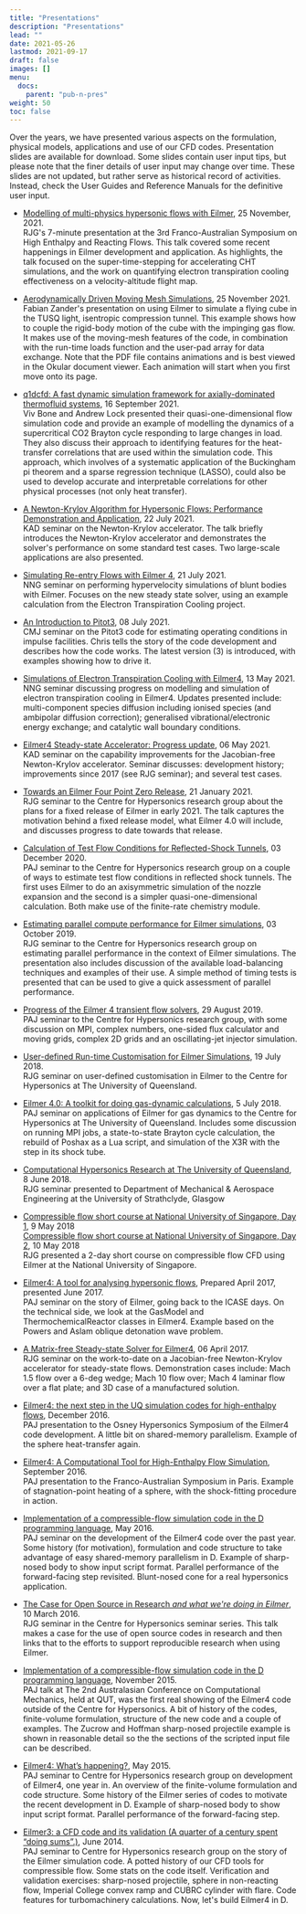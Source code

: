 ```yaml
---
title: "Presentations"
description: "Presentations"
lead: ""
date: 2021-05-26
lastmod: 2021-09-17
draft: false
images: []
menu:
  docs:
    parent: "pub-n-pres"
weight: 50
toc: false
---
```


Over the years, we have presented various aspects on the formulation,
physical models, applications and use of our CFD codes. Presentation slides
are available for download. Some slides contain user input tips, but please note
that the finer details of user input may change over time.
These slides are not updated, but rather serve as historical record of activities.
Instead, check the User Guides and Reference Manuals for the definitive user input.

- [Modelling of multi-physics hypersonic flows with Eilmer](/pdfs/third-franco-oz-hyp-symp-2021-11-25-rjg.pdf), 25 November, 2021.  
  RJG's 7-minute presentation at the 3rd Franco-Australian Symposium on High Enthalpy and Reacting Flows.
  This talk covered some recent happenings in Eilmer development and application.
  As highlights, the talk focused on the super-time-stepping for accelerating CHT simulations,
  and the work on quantifying electron transpiration cooling effectiveness on a velocity-altitude flight map.
- [Aerodynamically Driven Moving Mesh Simulations](/pdfs/fabs-flying-cubes-eilmer-meetup-2021-11-25.pdf), 25 November 2021.  
  Fabian Zander's presentation on using Eilmer to simulate a flying cube in the TUSQ light, isentropic compression tunnel.
  This example shows how to couple the rigid-body motion of the cube with the impinging gas flow.
  It makes use of the moving-mesh features of the code,
  in combination with the run-time loads function and the user-pad array for data exchange.
  Note that the PDF file contains animations and is best viewed in the Okular document viewer.
  Each animation will start when you first move onto its page.

- [q1dcfd: A fast dynamic simulation framework for axially-dominated thermofluid systems](/pdfs/viv-bone-andrew-lock-cfh-seminar-09-2021.pdf), 16 September 2021.  
  Viv Bone and Andrew Lock presented their quasi-one-dimensional flow simulation
  code and provide an example of modelling the dynamics of a supercritical CO2
  Brayton cycle responding to large changes in load.  They also discuss their
  approach to identifying features for the heat-transfer correlations that are
  used within the simulation code.  This approach, which involves of a systematic
  application of the Buckingham pi theorem and a sparse regression technique
  (LASSO), could also be used to develop accurate and interpretable correlations
  for other physical processes (not only heat transfer).

- [A Newton-Krylov Algorithm for Hypersonic Flows: Performance Demonstration and Application](/pdfs/kd-uqtum-seminar-07-2021.pdf), 22 July 2021.  
  KAD seminar on the Newton-Krylov accelerator.
  The talk briefly introduces the Newton-Krylov accelerator and demonstrates the solver's performance on some standard test cases.
  Two large-scale applications are also presented.

- [Simulating Re-entry Flows with Eilmer 4](/pdfs/nng-uqtum-seminar-07-2021.pdf), 21 July 2021.  
  NNG seminar on performing hypervelocity simulations of blunt bodies with Eilmer.
  Focuses on the new steady state solver, using an example calculation from the Electron Transpiration Cooling project.

- [An Introduction to Pitot3](/pdfs/cmj-cfh-talk-07-2021.pdf), 08 July 2021.  
  CMJ seminar on the Pitot3 code for estimating operating conditions in impulse facilities.
  Chris tells the story of the code development and describes how the code works.
  The latest version (3) is introduced, with examples showing how to drive it.

- [Simulations of Electron Transpiration Cooling with Eilmer4](/pdfs/nng-cfh-seminar-05-2021.pdf), 13 May 2021.  
  NNG seminar discussing progress on modelling and simulation
  of electron transpiration cooling in Eilmer4.
  Updates presented include: multi-component species diffusion including ionised species (and ambipolar diffusion correction);
  generalised vibrational/electronic energy exchange; and
  catalytic wall boundary conditions.

- [Eilmer4 Steady-state Accelerator: Progress update](/pdfs/kad-cfh-seminar-05-2021.pdf), 06 May 2021.  
  KAD seminar on the capability improvements for the Jacobian-free Newton-Krylov accelerator. Seminar discusses: development history; improvements since 2017 (see RJG seminar); and several test cases.

- [Towards an Eilmer Four Point Zero Release](/pdfs/cfh-seminar-jan-2021.pdf), 21 January 2021.  
  RJG seminar to the Centre for Hypersonics research group about the plans for a fixed release
  of Eilmer in early 2021.
  The talk captures the motivation behind a fixed release model, what Eilmer 4.0 will include,
  and discusses progress to date towards that release.

- [Calculation of Test Flow Conditions for Reflected-Shock Tunnels](/pdfs/eilmer-talk-pj-2020-dec.pdf), 03 December 2020.  
  PAJ seminar to the Centre for Hypersonics research group on a couple of ways to estimate
  test flow conditions in reflected shock tunnels.
  The first uses Eilmer to do an axisymmetric simulation of the nozzle expansion and
  the second is a simpler quasi-one-dimensional calculation.
  Both make use of the finite-rate chemistry module.
  
- [Estimating parallel compute performance for Eilmer simulations](/pdfs/cfh-seminar-oct-2019.pdf), 03 October 2019.  
  RJG seminar to the Centre for Hypersonics research group on estimating
  parallel performance in the context of Eilmer simulations.
  The presentation also includes discussion of the available
  load-balancing techniques and examples of their use.
  A simple method of timing tests is presented that can be used
  to give a quick assessment of parallel performance.

- [Progress of the Eilmer 4 transient flow solvers](/pdfs/eilmer-talk-pj-aug-2019.pdf), 29 August 2019.  
  PAJ seminar to the Centre for Hypersonics research group, with some discussion on MPI, complex numbers,
  one-sided flux calculator and moving grids,
  complex 2D grids and an oscillating-jet injector simulation.
  
- [User-defined Run-time Customisation for Eilmer Simulations](/pdfs/cfh-seminar-jul-2018.pdf), 19 July 2018.    
  RJG seminar on user-defined customisation in Eilmer to the Centre for Hypersonics at The University of Queensland.

- [Eilmer 4.0: A toolkit for doing gas-dynamic calculations](/pdfs/eilmer-talk-pj-july-2018.pdf), 5 July 2018.  
  PAJ seminar on applications of Eilmer for gas dynamics to the Centre for Hypersonics at The University of Queensland.
  Includes some discussion on running MPI jobs, a state-to-state Brayton cycle calculation,
  the rebuild of Poshax as a Lua script,
  and simulation of the X3R with the step in its shock tube.

- [Computational Hypersonics Research at The University of Queensland](/pdfs/rjg-seminar-strathclyde-2018-06-08.pdf), 8 June 2018.  
  RJG seminar presented to Department of Mechanical & Aerospace Engineering at the University of Strathclyde, Glasgow

- [Compressible flow short course at National University of Singapore, Day 1](/pdfs/nus-short-course-on-eilmer-day-1.pdf), 9 May 2018  
  [Compressible flow short course at National University of Singapore, Day 2](/pdfs/nus-short-course-on-eilmer-day-2.pdf), 10 May 2018  
  RJG presented a 2-day short course on compressible flow CFD using Eilmer at the National University of Singapore.

- [Eilmer4: A tool for analysing hypersonic flows](/pdfs/eilmer4-talk-pj-april-2017.pdf), Prepared April 2017, presented June 2017.  
  PAJ seminar on the story of Eilmer, going back to the ICASE days.
  On the technical side, we look at the GasModel and ThermochemicalReactor classes in Eilmer4.
  Example based on the Powers and Aslam oblique detonation wave problem.

- [A Matrix-free Steady-state Solver for Eilmer4](/pdfs/seseminar-2017-04-06.pdf), 06 April 2017.  
  RJG seminar on the work-to-date on a Jacobian-free Newton-Krylov
 accelerator for steady-state flows.
 Demonstration cases include: Mach 1.5 flow over a 6-deg wedge; Mach 10 flow over; Mach 4 laminar flow over a flat plate; and 3D case of a manufactured solution.
 

- [Eilmer4: the next step in the UQ simulation codes for high-enthalpy flows](/pdfs/eilmer4-talk-pj-dec-2016.pdf), December 2016.  
  PAJ presentation to the Osney Hypersonics Symposium of the Eilmer4 code development.
  A little bit on shared-memory parallelism.
  Example of the sphere heat-transfer again.
  
- [Eilmer4: A Computational Tool for High-Enthalpy Flow Simulation](/pdfs/eilmer4-talk-pj-sep-2016.pdf), September 2016.  
  PAJ presentation to the Franco-Australian Symposium in Paris.
  Example of stagnation-point heating of a sphere, with the shock-fitting procedure in action.

- [Implementation of a compressible-flow simulation code in the D programming language](/pdfs/eilmer4-talk-pj-may-2016.pdf), May 2016.  
  PAJ seminar on the development of the Eilmer4 code over the past year.
  Some history (for motivation), formulation and code structure to take advantage of easy shared-memory parallelism in D.
  Example of sharp-nosed body to show input script format.
  Parallel performance of the forward-facing step revisited.
  Blunt-nosed cone for a real hypersonics application.

- [The Case for Open Source in Research _and what we're doing in Eilmer_](/html/case-for-open-source.html), 10 March 2016.  
  RJG seminar in the Centre for Hypersonics seminar series.
  This talk makes a case for the use of open source codes in research and then links that to the efforts
  to support reproducible research when using Eilmer.

- [Implementation of a compressible-flow simulation code in the D programming language](/pdfs/eilmer4-talk-nov-2015.pdf), November 2015.  
  PAJ talk at The 2nd Australasian Conference on Computational Mechanics, held at QUT,
  was the first real showing of the Eilmer4 code outside of the Centre for Hypersonics.
  A bit of history of the codes, finite-volume formulation, structure of the new code and a couple of examples.
  The Zucrow and Hoffman sharp-nosed projectile example is shown in reasonable detail
  so the the sections of the scripted input file can be described.

- [Eilmer4: What’s happening?](/pdfs/eilmer4-talk-may-2015.pdf), May 2015.  
  PAJ seminar to Centre for Hypersonics research group on development of Eilmer4, one year in.
  An overview of the finite-volume formulation and code structure.
  Some history of the Eilmer series of codes to motivate the recent development in D.
  Example of sharp-nosed body to show input script format.
  Parallel performance of the forward-facing step.

- [Eilmer3: a CFD code and its validation (A quarter of a century spent “doing sums”.)](/pdfs/eilmer3-talk-june-2014.pdf), June 2014.  
  PAJ seminar to Centre for Hypersonics research group on the story of the Eilmer simulation code.
  A potted history of our CFD tools for compressible flow.
  Some stats on the code itself.
  Verification and validation exercises: sharp-nosed projectile, sphere in non-reacting flow,
  Imperial College convex ramp and CUBRC cylinder with flare.
  Code features for turbomachinery calculations.
  Now, let's build Eilmer4 in D.
